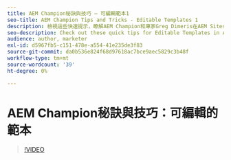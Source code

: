```yaml
---
title: AEM Champion秘訣與技巧 — 可編輯範本1
seo-title: AEM Champion Tips and Tricks - Editable Templates 1
description: 檢視這些快速提示，瞭解AEM Champion和專家Greg Dimeris在AEM Sites中可編輯的範本。 立即在您的執行個體中試用。
seo-description: Check out these quick tips for Editable Templates in AEM Sites by AEM Champion and expert, Greg Dimeris. Try them out in your instance today.
audience: author, marketer
exl-id: d5967fb5-c151-478e-a554-41e235de3f83
source-git-commit: da0b536e824f68d97618ac7bce9aec5829c3b48f
workflow-type: tm+mt
source-wordcount: '39'
ht-degree: 0%

---
```


# AEM Champion秘訣與技巧：可編輯的範本

>[!VIDEO](https://video.tv.adobe.com/v/3409424?quality=12&learn=on)
